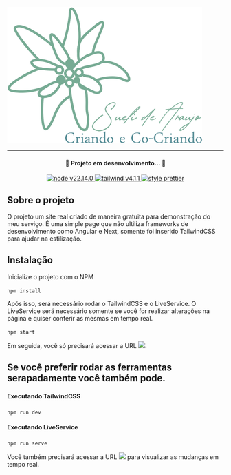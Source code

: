 ![](./src/assets/images/logos/logo-main.svg)

<hr>

<h4 align="center"> 
	🚧  Projeto em desenvolvimento...  🚧
</h4>

<p align="center">
<a href="https://nodejs.org/pt"> <img alt="node v22.14.0" src="https://img.shields.io/badge/node-v22.14.0-%234FC921"> </a>
<a href="https://tailwindcss.com/"> <img alt="tailwind v4.1.1" src="https://img.shields.io/badge/tailwind-v4.1.1-blue"> </a>
<a href="https://prettier.io/"> <img alt="style prettier" src="https://img.shields.io/badge/code%20style-prettier-%23EA63A6"> </a>
</p>

## Sobre o projeto

O projeto um site real criado de maneira gratuita para demonstração do meu serviço. É uma simple page que não ultiliza frameworks de desenvolvimento como Angular e Next, somente foi inserido TailwindCSS para ajudar na estilização.

## Instalação

Inicialize o projeto com o NPM

`npm install`

Após isso, será necessário rodar o TailwindCSS e o LiveService. O LiveService será necessário somente se você for realizar alterações na página e quiser conferir as mesmas em tempo real.

`npm start`

Em seguida, você só precisará acessar a URL ![](http://localhost:8080/).

<h2>

Se você preferir rodar as ferramentas serapadamente você também pode.

#### Executando TailwindCSS

`npm run dev`

#### Executando LiveService

`npm run serve`

Você também precisará acessar a URL ![](http://localhost:8080/) para visualizar as mudanças em tempo real.
